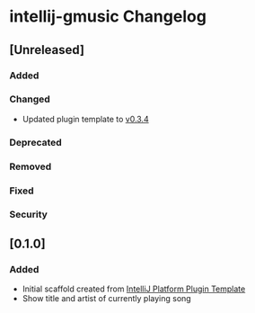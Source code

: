 <!-- Keep a Changelog guide -> https://keepachangelog.com -->

# intellij-gmusic Changelog

## [Unreleased]
### Added

### Changed
- Updated plugin template to [v0.3.4](https://github.com/JetBrains/intellij-platform-plugin-template/releases/tag/v0.3.4)

### Deprecated

### Removed

### Fixed

### Security
## [0.1.0]
### Added
- Initial scaffold created from [IntelliJ Platform Plugin Template](https://github.com/JetBrains/intellij-platform-plugin-template)
- Show title and artist of currently playing song
